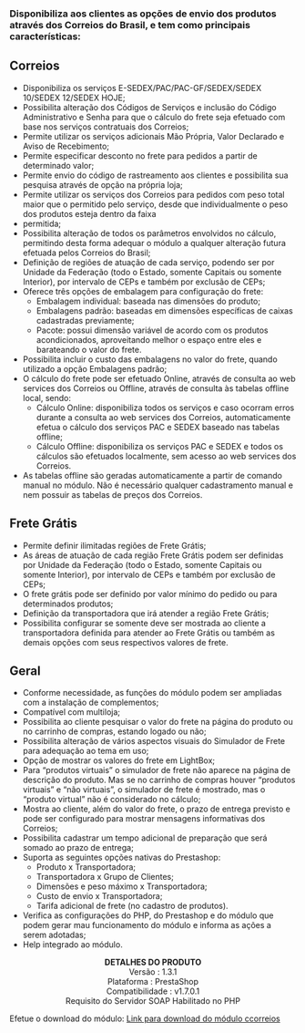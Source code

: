 ### Disponibiliza aos clientes as opções de envio dos produtos através dos Correios do Brasil, e tem como principais características:

## Correios

- Disponibiliza os serviços E-SEDEX/PAC/PAC-GF/SEDEX/SEDEX 10/SEDEX 12/SEDEX HOJE;
- Possibilita alteração dos Códigos de Serviços e inclusão do Código Administrativo e Senha para que o cálculo do frete seja efetuado com base nos serviços contratuais dos Correios;
- Permite utilizar os serviços adicionais Mão Própria, Valor Declarado e Aviso de Recebimento;
- Permite especificar desconto no frete para pedidos a partir de determinado valor;
- Permite envio do código de rastreamento aos clientes e possibilita sua pesquisa através de opção na própria loja;
- Permite utilizar os serviços dos Correios para pedidos com peso total maior que o permitido pelo serviço, desde que individualmente o peso dos produtos esteja dentro da faixa 
- permitida;
- Possibilita alteração de todos os parâmetros envolvidos no cálculo, permitindo desta forma adequar o módulo a qualquer alteração futura efetuada pelos Correios do Brasil;
- Definição de regiões de atuação de cada serviço, podendo ser por Unidade da Federação (todo o Estado, somente Capitais ou somente Interior), por intervalo de CEPs e também por exclusão de CEPs;
- Oferece três opções de embalagem para configuração do frete:
   - Embalagem individual: baseada nas dimensões do produto;
   - Embalagens padrão: baseadas em dimensões específicas de caixas cadastradas previamente;
   - Pacote: possui dimensão variável de acordo com os produtos acondicionados, aproveitando melhor o espaço entre eles e barateando o valor do frete.
- Possibilita incluir o custo das embalagens no valor do frete, quando utilizado a opção Embalagens padrão;
- O cálculo do frete pode ser efetuado Online, através de consulta ao web services dos Correios ou Offline, através de consulta às tabelas offline local, sendo:
   - Cálculo Online: disponibiliza todos os serviços e caso ocorram erros durante a consulta ao web services dos Correios, automaticamente efetua o cálculo dos serviços PAC e SEDEX baseado nas tabelas offline;
   - Cálculo Offline: disponibiliza os serviços PAC e SEDEX e todos os cálculos são efetuados localmente, sem acesso ao web services dos Correios.
- As tabelas offline são geradas automaticamente a partir de comando manual no módulo. Não é necessário qualquer cadastramento manual e nem possuir as tabelas de preços dos Correios.

## Frete Grátis
- Permite definir ilimitadas regiões de Frete Grátis;
- As áreas de atuação de cada região Frete Grátis podem ser definidas por Unidade da Federação (todo o Estado, somente Capitais ou somente Interior), por intervalo de CEPs e também por exclusão de CEPs;
- O frete grátis pode ser definido por valor mínimo do pedido ou para determinados produtos;
- Definição da transportadora que irá atender a região Frete Grátis;
- Possibilita configurar se somente deve ser mostrada ao cliente a transportadora definida para atender ao Frete Grátis ou também as demais opções com seus respectivos valores de frete.

## Geral
- Conforme necessidade, as funções do módulo podem ser ampliadas com a instalação de complementos;
- Compatível com multiloja;
- Possibilita ao cliente pesquisar o valor do frete na página do produto ou no carrinho de compras, estando logado ou não;
- Possibilita alteração de vários aspectos visuais do Simulador de Frete para adequação ao tema em uso;
- Opção de mostrar os valores do frete em LightBox;
- Para “produtos virtuais” o simulador de frete não aparece na página de descrição do produto. Mas se no carrinho de compras houver “produtos virtuais” e “não virtuais”, o simulador de frete é mostrado, mas o “produto virtual” não é considerado no cálculo;
- Mostra ao cliente, além do valor do frete, o prazo de entrega previsto e pode ser configurado para mostrar mensagens informativas dos Correios;
- Possibilita cadastrar um tempo adicional de preparação que será somado ao prazo de entrega;
- Suporta as seguintes opções nativas do Prestashop:
   - Produto x Transportadora;
   - Transportadora x Grupo de Clientes;
   - Dimensões e peso máximo x Transportadora;
   - Custo de envio x Transportadora;
   - Tarifa adicional de frete (no cadastro de produtos).
- Verifica as configurações do PHP, do Prestashop e do módulo que podem gerar mau funcionamento do módulo e informa as ações a serem adotadas;
- Help integrado ao módulo.

<p align="center">
<strong>DETALHES DO PRODUTO</strong> <br>
Versão : 1.3.1 <br>
Plataforma : PrestaShop <br>
Compatibilidade : v1.7.0.1 <br>
Requisito do Servidor SOAP Habilitado no PHP <br>
</p>

Efetue o download do módulo:
[Link para download do módulo ccorreios](https://github.com/Andrellopes/customerscpf/archive/refs/tags/2.0.0.zip)
